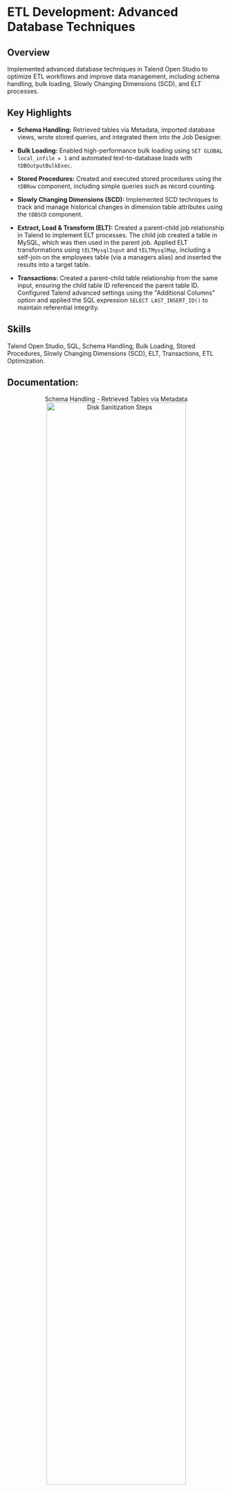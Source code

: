 <h1>ETL Development: Advanced Database Techniques</h1>


<h2>Overview</h2>
Implemented advanced database techniques in Talend Open Studio to optimize ETL workflows and improve data management, including schema handling, bulk loading, Slowly Changing Dimensions (SCD), and ELT processes.
<br />


<h2>Key Highlights</h2>

- **Schema Handling:** Retrieved tables via Metadata, imported database views, wrote stored queries, and integrated them into the Job Designer.  

- **Bulk Loading:** Enabled high-performance bulk loading using `SET GLOBAL local_infile = 1` and automated text-to-database loads with `tDBOutputBulkExec`.  

- **Stored Procedures:** Created and executed stored procedures using the `tDBRow` component, including simple queries such as record counting.  

- **Slowly Changing Dimensions (SCD):** Implemented SCD techniques to track and manage historical changes in dimension table attributes using the `tDBSCD` component.  

- **Extract, Load & Transform (ELT):** Created a parent-child job relationship in Talend to implement ELT processes. The child job created a table in MySQL, which was then used in the parent job. Applied ELT transformations using `tELTMysqlInput` and `tELTMysqlMap`, including a self-join on the employees table (via a managers alias) and inserted the results into a target table.  

- **Transactions:** Created a parent-child table relationship from the same input, ensuring the child table ID referenced the parent table ID. Configured Talend advanced settings using the "Additional Columns" option and applied the SQL expression `SELECT LAST_INSERT_ID()` to maintain referential integrity.  

<h2>Skills </h2>

Talend Open Studio, SQL, Schema Handling, Bulk Loading, Stored Procedures, Slowly Changing Dimensions (SCD), ELT, Transactions, ETL Optimization.

<h2>Documentation:</h2>

<p align="center">
Schema Handling - Retrieved Tables via Metadata <br/>
<img src="https://media.licdn.com/dms/image/v2/D4D22AQHZP6AhGsWQ5A/feedshare-shrink_2048_1536/B4DZgyo7kOH4Ao-/0/1753196248988?e=1757548800&v=beta&t=z1N0eoaEqxaZm7uRcC8Gh-VIgh_6cuHkm_l4ZS1JfW0" height="80%" width="80%" alt="Disk Sanitization Steps"/>
<br />
<br />
Select the disk:  <br/>
<img src="https://i.imgur.com/tcTyMUE.png" height="80%" width="80%" alt="Disk Sanitization Steps"/>
<br />
<br />
Enter the number of passes: <br/>
<img src="https://i.imgur.com/nCIbXbg.png" height="80%" width="80%" alt="Disk Sanitization Steps"/>
<br />
<br />
Confirm your selection:  <br/>
<img src="https://i.imgur.com/cdFHBiU.png" height="80%" width="80%" alt="Disk Sanitization Steps"/>
<br />
<br />
Wait for process to complete (may take some time):  <br/>
<img src="https://i.imgur.com/JL945Ga.png" height="80%" width="80%" alt="Disk Sanitization Steps"/>
<br />
<br />
Sanitization complete:  <br/>
<img src="https://i.imgur.com/K71yaM2.png" height="80%" width="80%" alt="Disk Sanitization Steps"/>
<br />
<br />
Observe the wiped disk:  <br/>
<img src="https://i.imgur.com/AeZkvFQ.png" height="80%" width="80%" alt="Disk Sanitization Steps"/>
</p>

<!--
 ```diff
- text in red
+ text in green
! text in orange
# text in gray
@@ text in purple (and bold)@@
```
--!>
